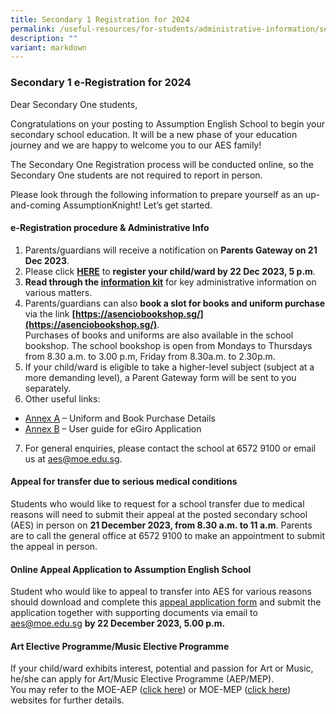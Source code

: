 ```yaml
---
title: Secondary 1 Registration for 2024
permalink: /useful-resources/for-students/administrative-information/secondary-1-registration-for-2024/
description: ""
variant: markdown
---
```

### Secondary 1 e-Registration for 2024

Dear Secondary One students, 

Congratulations on your posting to Assumption English School to begin your secondary school education. It will be a new phase of your education journey and we are happy to welcome you to our AES family! 

The Secondary One Registration process will be conducted online, so the Secondary One students are not required to report in person.

Please look through the following information to prepare yourself as an up-and-coming AssumptionKnight!  Let’s get started.

#### e-Registration procedure &amp; Administrative Info

1.	Parents/guardians will receive a notification on **Parents Gateway on 21 Dec 2023**. 
2.	Please click **[HERE](https://form.gov.sg/654d98609520f100128d84b2)** to **register your child/ward by 22 Dec 2023, 5 p.m**.
3.	**Read through the [information kit](/files/Sec_1_Registration_Info_Kit_2024_FINAL.pdf)** for key administrative information on various matters.
4.	Parents/guardians can also **book a slot for books and uniform purchase** via the link **[https://asenciobookshop.sg/](https://asenciobookshop.sg/)**. <br>
Purchases of books and uniforms are also available in the school bookshop. The school bookshop is open from Mondays to Thursdays from 8.30 a.m. to 3.00 p.m, Friday from 8.30a.m. to 2.30p.m.
5.	If your child/ward is eligible to take a higher-level subject (subject at a more demanding level), a Parent Gateway form will be sent to you separately. 
6.	Other useful links: 
* [Annex A](/files/Annex_A__Assumption_English_School_Booklist_2024_Sec_1.pdf) – Uniform and Book Purchase Details
* [Annex B](/files/Annex_B__egiro_user_guide.pdf) – User guide for eGiro Application
7.	For general enquiries, please contact the school at 6572 9100 or email us at [aes@moe.edu.sg](aes@moe.edu.sg).

#### Appeal for transfer due to serious medical conditions
Students who would like to request for a school transfer due to medical reasons will need to submit their appeal at the posted secondary school (AES) in person on **21 December 2023, from 8.30 a.m. to 11 a.m**. Parents are to call the general office at 6572 9100 to make an appointment to submit the appeal in person.

#### Online Appeal Application to Assumption English School
Student who would like to appeal to transfer into AES for various reasons should download and complete this [appeal application form](/files/Online_Appeal_to_AES_Form.pdf) and submit the application together with supporting documents via email to [aes@moe.edu.sg](aes@moe.edu.sg) **by 22 December 2023, 5.00 p.m.**

#### Art Elective Programme/Music Elective Programme
If your child/ward exhibits interest, potential and passion for Art or Music, he/she can apply for Art/Music Elective Programme (AEP/MEP). <br>
You may refer to the MOE-AEP ([click here](https://www.moe.gov.sg/education-in-sg/our-programmes/aep-sec/how-to-join?pt=AEP%20Centre)) or MOE-MEP ([click here](https://www.moe.gov.sg/education-in-sg/our-programmes/mep-sec/how-to-join?pt=MEP%20Centre)) websites for further details.